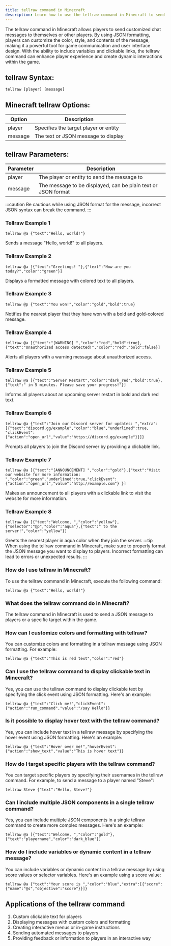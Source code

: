 ```yaml
---
title: tellraw command in Minecraft
description: Learn how to use the tellraw command in Minecraft to send custom chat messages to players.
---
```


The tellraw command in Minecraft allows players to send customized chat messages to themselves or other players. By using JSON formatting, players can customize the color, style, and contents of the message, making it a powerful tool for game communication and user interface design. With the ability to include variables and clickable links, the tellraw command can enhance player experience and create dynamic interactions within the game.

## tellraw Syntax:
```console
tellraw [player] [message]
```
## Minecraft tellraw Options:
| Option   | Description                          |
|----------|--------------------------------------|
| player   | Specifies the target player or entity|
| message  | The text or JSON message to display  |

## tellraw Parameters:
| Parameter   | Description                                    |
|-------------|------------------------------------------------|
| player      | The player or entity to send the message to    |
| message     | The message to be displayed, can be plain text or JSON format |

:::caution
Be cautious while using JSON format for the message, incorrect JSON syntax can break the command.
:::
### Tellraw Example 1
```console
tellraw @a {"text":"Hello, world!"}
```
Sends a message "Hello, world!" to all players.

### Tellraw Example 2
```console
tellraw @a [{"text":"Greetings! "},{"text":"How are you today?","color":"green"}]
```
Displays a formatted message with colored text to all players.

### Tellraw Example 3
```console
tellraw @p {"text":"You won!","color":"gold","bold":true}
```
Notifies the nearest player that they have won with a bold and gold-colored message.

### Tellraw Example 4
```console
tellraw @a [{"text":"[WARNING] ","color":"red","bold":true},{"text":"Unauthorized access detected!","color":"red","bold":false}]
```
Alerts all players with a warning message about unauthorized access.

### Tellraw Example 5
```console
tellraw @a [{"text":"Server Restart","color":"dark_red","bold":true},{"text":" in 5 minutes. Please save your progress!"}]
```
Informs all players about an upcoming server restart in bold and dark red text.

### Tellraw Example 6
```console
tellraw @a {"text":"Join our Discord server for updates: ","extra":[{"text":"discord.gg/example","color":"blue","underlined":true, "clickEvent":{"action":"open_url","value":"https://discord.gg/example"}}]}
```
Prompts all players to join the Discord server by providing a clickable link.

### Tellraw Example 7
```console
tellraw @a [{"text":"[ANNOUNCEMENT] ","color":"gold"},{"text":"Visit our website for more information: ","color":"green","underlined":true,"clickEvent":{"action":"open_url","value":"http://example.com"} }]
```
Makes an announcement to all players with a clickable link to visit the website for more information.

### Tellraw Example 8
```console
tellraw @a [{"text":"Welcome, ","color":"yellow"},{"selector":"@p","color":"aqua"},{"text":" to the server!","color":"yellow"}]
```
Greets the nearest player in aqua color when they join the server.
:::tip
When using the tellraw command in Minecraft, make sure to properly format the JSON message you want to display to players. Incorrect formatting can lead to errors or unexpected results.
:::

### How do I use tellraw in Minecraft?
To use the tellraw command in Minecraft, execute the following command:
```console
tellraw @a {"text":"Hello, world!"}
```

### What does the tellraw command do in Minecraft?
The tellraw command in Minecraft is used to send a JSON message to players or a specific target within the game.

### How can I customize colors and formatting with tellraw?
You can customize colors and formatting in a tellraw message using JSON formatting. For example:
```console
tellraw @a {"text":"This is red text","color":"red"}
```

### Can I use the tellraw command to display clickable text in Minecraft?
Yes, you can use the tellraw command to display clickable text by specifying the click event using JSON formatting. Here's an example:
```console
tellraw @a {"text":"Click me!","clickEvent":{"action":"run_command","value":"/say Hello"}}
```

### Is it possible to display hover text with the tellraw command?
Yes, you can include hover text in a tellraw message by specifying the hover event using JSON formatting. Here's an example:
```console
tellraw @a {"text":"Hover over me!","hoverEvent":{"action":"show_text","value":"This is hover text"}}
```

### How do I target specific players with the tellraw command?
You can target specific players by specifying their usernames in the tellraw command. For example, to send a message to a player named "Steve":
```console
tellraw Steve {"text":"Hello, Steve!"}
```

### Can I include multiple JSON components in a single tellraw command?
Yes, you can include multiple JSON components in a single tellraw command to create more complex messages. Here's an example:
```console
tellraw @a [{"text":"Welcome, ","color":"gold"},{"text":"playername","color":"dark_blue"}]
```

### How do I include variables or dynamic content in a tellraw message?
You can include variables or dynamic content in a tellraw message by using score values or selector variables. Here's an example using a score value:
```console
tellraw @a {"text":"Your score is ","color":"blue","extra":[{"score":{"name":"@s","objective":"score"}}]}
```

## Applications of the tellraw command

1. Custom clickable text for players
2. Displaying messages with custom colors and formatting
3. Creating interactive menus or in-game instructions
4. Sending automated messages to players
5. Providing feedback or information to players in an interactive way